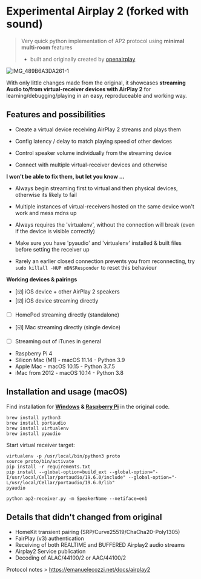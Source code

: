 # Experimental Airplay 2 (forked with sound)

> Very quick python implementation of AP2 protocol using **minimal multi-room** features 
> - built and originally created by [openairplay](https://github.com/openairplay/airplay2-receiver)


![IMG_489B6A3DA261-1](https://user-images.githubusercontent.com/48214337/117120989-55222c00-ad94-11eb-9520-2e22e601eb45.jpeg)

With only little changes made from the original, it showcases **streaming Audio to/from virtual-receiver devices with AirPlay 2** for learning/debugging/playing in an easy, reproduceable and working way.


## Features and possibilities

- Create a virtual device receiving AirPlay 2 streams and plays them 

- Config latency / delay to match playing speed of other devices

- Control speaker volume individually from the streaming device

- Connect with multiple virtual-receiver devices and otherwise


**I won't be able to fix them, but let you know ...**

- Always begin streaming first to virtual and then physical devices, otherwise its likely to fail

- Multiple instances of virtual-receivers hosted on the same device won't work and mess mdns up

- Always requires the 'virtualenv', without the connection will break (even if the device is visible correctly)

- Make sure you have 'pyaudio' and 'virtualenv' installed & built files before setting the receiver up

- Rarely an earlier closed connection prevents you from reconnecting, try `sudo killall -HUP mDNSResponder` to reset this behaviour


**Working devices & pairings**

- [☑️] iOS device + other AirPlay 2 speakers
- [☑️] iOS device streaming directly
- [ ] HomePod streaming directly (standalone)
- [☑️] Mac streaming directly (single device)
- [ ] Streaming out of iTunes in general


* Raspberry Pi 4
* Silicon Mac (M1) - macOS 11.14 - Python 3.9
* Apple Mac - macOS 10.15 - Python 3.7.5
* iMac from 2012 - macOS 10.14 - Python 3.8



## Installation and usage (macOS)

Find installation for **[Windows](https://github.com/openairplay/airplay2-receiver/blob/master/README.md#windows) & [Raspberry Pi](https://github.com/openairplay/airplay2-receiver/blob/master/README.md#raspberry-pi-4)** in the original code.


```
brew install python3  
brew install portaudio
brew install virtualenv
brew install pyaudio
```

Start virtual receiver target:

```
virtualenv -p /usr/local/bin/python3 proto
source proto/bin/activate
pip install -r requirements.txt 
pip install --global-option=build_ext --global-option="-I/usr/local/Cellar/portaudio/19.6.0/include" --global-option="-L/usr/local/Cellar/portaudio/19.6.0/lib" 
pyaudio

python ap2-receiver.py -m SpeakerName --netiface=en1
```



## Details that didn't changed from original

- HomeKit transient pairing (SRP/Curve25519/ChaCha20-Poly1305)
- FairPlay (v3) authentication
- Receiving of both REALTIME and BUFFERED Airplay2 audio streams
- Airplay2 Service publication
- Decoding of ALAC/44100/2 or AAC/44100/2

Protocol notes > https://emanuelecozzi.net/docs/airplay2

